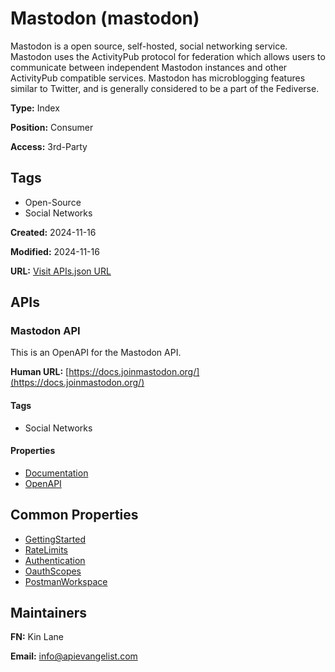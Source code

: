 # Mastodon (mastodon)
Mastodon is a open source, self-hosted, social networking service. Mastodon uses the ActivityPub protocol for federation which allows users to communicate between independent Mastodon instances and other ActivityPub compatible services. Mastodon has microblogging features similar to Twitter, and is generally considered to be a part of the Fediverse.

**Type:** Index

**Position:** Consumer

**Access:** 3rd-Party


## Tags

- Open-Source
- Social Networks

**Created:** 2024-11-16

**Modified:** 2024-11-16

**URL:** [Visit APIs.json URL](https://raw.githubusercontent.com/api-search/mastodon/refs/heads/main/apis.yml)

## APIs

### Mastodon API
This is an OpenAPI for the Mastodon API.

**Human URL:** [https://docs.joinmastodon.org/](https://docs.joinmastodon.org/)

#### Tags

- Social Networks

#### Properties

- [Documentation](https://docs.joinmastodon.org/client/intro/)
- [OpenAPI](properties/mastodon.yml)

## Common Properties

- [GettingStarted](https://docs.joinmastodon.org/client/intro/)
- [RateLimits](https://docs.joinmastodon.org/api/rate-limits/)
- [Authentication](https://docs.joinmastodon.org/api/oauth-tokens/)
- [OauthScopes](https://docs.joinmastodon.org/api/oauth-scopes/)
- [PostmanWorkspace](https://www.postman.com/api-evangelist/mastodon/overview)

## Maintainers

**FN:** Kin Lane

**Email:** info@apievangelist.com

